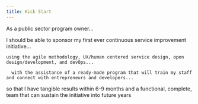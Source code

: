 ```yaml
---
title: Kick Start
---
```


As a public sector program owner...

I should be able to sponsor my first ever continuous service improvement initiative...

    using the agile methodology, UX/human centered service design, open design/development, and devOps...

      with the assistance of a ready-made program that will train my staff and connect with entrepreneurs and developers...

so that I have tangible results within 6-9 months and a functional, complete, team that can sustain the initiative into future years
